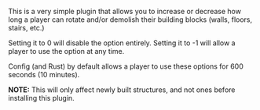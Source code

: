 This is a very simple plugin that allows you to increase or decrease how long a player can rotate and/or demolish their building blocks (walls, floors, stairs, etc.)


Setting it to 0 will disable the option entirely. Setting it to -1 will allow a player to use the option at any time.


Config (and Rust) by default allows a player to use these options for 600 seconds (10 minutes).

**NOTE:** This will only affect newly built structures, and not ones before installing this plugin.